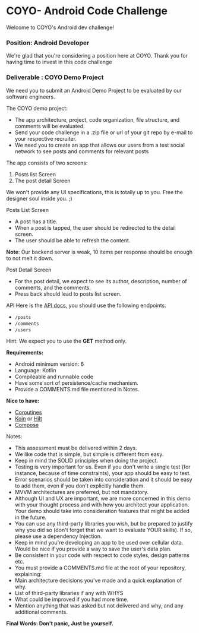 # COYO- Android Code Challenge

Welcome to COYO's Android dev challenge!

### Position: **Android Developer**
We're glad that you're considering a position here at COYO. Thank you for having time to invest in this code challenge


### Deliverable : **COYO Demo Project**
We need you to submit an Android Demo Project to be evaluated by our software engineers.

The COYO demo project:
- The app architecture, project, code organization, file structure, and comments will be evaluated.
- Send your code challenge in a .zip file or url of your git repo by e-mail to your respective recruiter.
- We need you to create an app that allows our users from a test social network to see posts and comments for relevant posts

The app consists of two screens:
1. Posts list Screen
2. The post detail Screen

We won't provide any UI specifications, this is totally up to you. Free the designer soul inside you. ;)

Posts List Screen
- A post has a title.
- When a post is tapped, the user should be redirected to the detail screen.
- The user should be able to refresh the content.

**Note**: Our backend server is weak, 10 items per response should be enough to not melt it down.

Post Detail Screen
- For the post detail, we expect to see its author, description, number of comments, and the comments.
- Press back should lead to posts list screen.


API
Here is the [API docs](http://jsonplaceholder.typicode.com/), you should use the following endpoints:

- `/posts`
- `/comments`
- `/users`

Hint: We expect you to use the **GET** method only.

**Requirements:**
- Android minimum version: 6
- Language: Kotlin
- Compileable and runnable code
- Have some sort of persistence/cache mechanism.
- Provide a COMMENTS.md file mentioned in Notes.

**Nice to have:**
- [Coroutines](https://developer.android.com/kotlin/coroutines)
- [Koin](https://github.com/InsertKoinIO/koin) or [Hilt](https://dagger.dev/hilt/)
- [Compose](https://developer.android.com/jetpack/getting-started)


Notes: 
- This assessment must be delivered within 2 days.
- We like code that is simple, but simple is different from easy.
- Keep in mind the SOLID principles when doing the project.
- Testing is very important for us. Even if you don't write a single test (for instance, because of time constraints), your app should be easy to test.
- Error scenarios should be taken into consideration and it should be easy to add them, even if you don't explicitly handle them.
- MVVM architectures are preferred, but not mandatory.
- Although UI and UX are important, we are more concerned in this demo with your thought process and with how you architect your application. Your demo should take into consideration features that might be added in the future.
- You can use any third-party libraries you wish, but be prepared to justify why you did so (don't forget that we want to evaluate YOUR skills). If so, please use a dependency Injection.
- Keep in mind you're developing an app to be used over cellular data. Would be nice if you provide a way to save the user's data plan.
- Be consistent in your code with respect to code styles, design patterns etc.
- You must provide a COMMENTS.md file at the root of your repository, explaining:
- Main architecture decisions you've made and a quick explanation of why.
- List of third-party libraries if any with WHYS
- What could be improved if you had more time.
- Mention anything that was asked but not delivered and why, and any additional comments.


**Final Words: Don't panic, Just be yourself.**

